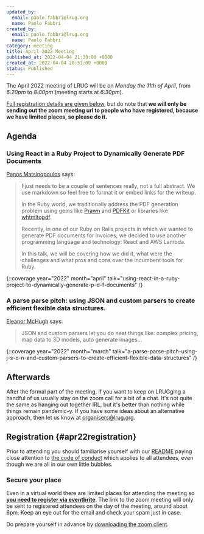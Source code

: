 ```yaml
---
updated_by:
  email: paolo.fabbri@lrug.org
  name: Paolo Fabbri
created_by:
  email: paolo.fabbri@lrug.org
  name: Paolo Fabbri
category: meeting
title: April 2022 Meeting
published_at: 2022-04-04 21:30:00 +0000
created_at: 2022-04-04 20:51:00 +0000
status: Published
---
```


The April 2022 meeting of LRUG will be on *Monday the 11th of April*,
from _6:20pm_ to _8:00pm_ (meeting starts at _6:30pm_).

[Full registration details are given below](#apr22registration), but do
note that **we will only be sending out the zoom meeting url to people who
have registered, because we have limited places, so please do it.**

## Agenda

### Using React in a Ruby Project to Dynamically Generate PDF Documents

[Panos Matsinopoulos](https://getlavanda.com) says:


> Fjust needs to be a couple of sentences really, not a
> full abstract. We use markdown so feel free to format it or embed links for
> the writeup.
> 
> In the Ruby world, we traditionally address the PDF generation problem
> using gems like [Prawn](https://github.com/prawnpdf/prawn) and [PDFKit](https://github.com/pdfkit/pdfkit)
> or libraries like [whtmltopdf](https://wkhtmltopdf.org/).
> 
> Recently, in one of our Ruby on Rails projects in which we 
> wanted to generate PDF documents for invoices, we decided to use
> another programming language and technology: React and AWS Lambda.
> 
> In this talk, we will be covering how we did it, what were the challenges
> and what pros and cons over the incumbent tools for Ruby.

{::coverage year="2022" month="april" talk="using-react-in-a-ruby-project-to-dynamically-generate-p-d-f-documents" /}

### A parse parse pitch: using JSON and custom parsers to create efficient flexible data structures.

[Eleanor McHugh](http://slideshare.net/feyeleanor) says:

> JSON and custom parsers let you do neat things like: 
> complex pricing, map data to 3D models, auto generate images… 

{::coverage year="2022" month="march" talk="a-parse-parse-pitch-using-j-s-o-n-and-custom-parsers-to-create-efficient-flexible-data-structures" /}

## Afterwards

After the formal part of the meeting, if you want to keep on LRUGging a
handful of us usually stay on the zoom call for a bit of a chat. It's not
quite the same as hanging out together IRL, but it's better than nothing
while things remain pandemic-y. If you have some ideas about an
alternative approach, then let us know at
[organisers@lrug.org](mailto:organisers@lrug.org).

## Registration {#apr22registration}

Prior to attending you should familiarise yourself with our
[README](http://readme.lrug.org/) paying close attention to [the code of
conduct](http://readme.lrug.org/#code-of-conduct) which applies to all
attendees, even though we are all in our own little bubbles.

### Secure your place

Even in a virtual world there are limited places for attending the
meeting so **[you need to register via eventbrite][apr2022-eventbrite]**.
The link to the zoom meeting will only be sent to registered attendees on
the day of the meeting, around about 6pm. Keep an eye out for the email
and check your spam just in case.

Do prepare yourself in advance by [downloading the zoom
client](https://zoom.us/support/download).

[apr2022-eventbrite]: https://www.eventbrite.com/e/lrug-march-2022-tickets-292085996077
